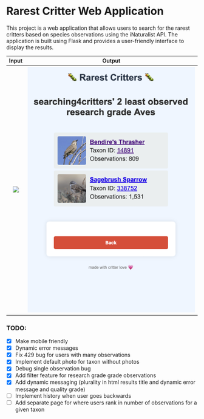 # Rarest Critter Web Application

This project is a web application that allows users to search for the rarest critters based on species observations using the iNaturalist API. The application is built using Flask and provides a user-friendly interface to display the results.

Input             |  Output
:-------------------------:|:-------------------------:
![](https://github.com/m3lmark/rarest_critter_webapp/blob/main/web_app_screenshots/input.jpeg?raw=true)  |  ![](https://github.com/m3lmark/rarest_critter_webapp/blob/main/web_app_screenshots/output.png?raw=true)


### TODO:
 - [x] Make mobile friendly
 - [x] Dynamic error messages
 - [x] Fix 429 bug for users with many observations
 - [x] Implement default photo for taxon without photos
 - [x] Debug single observation bug
 - [x] Add filter feature for research grade grade observations
 - [x] Add dynamic messaging (plurality in html results title and dynamic error message and quality grade)
 - [ ] Implement history when user goes backwards
 - [ ] Add separate page for where users rank in number of observations for a given taxon